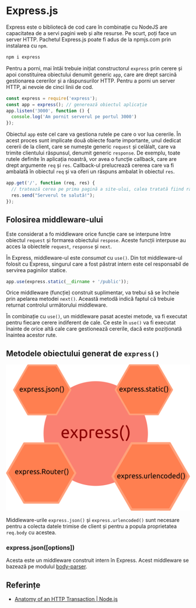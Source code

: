 # Express.js

Express este o bibliotecă de cod care în combinație cu NodeJS are capacitatea de a servi pagini web și alte resurse. Pe scurt, poți face un server HTTP. Pachetul Express.js poate fi adus de la npmjs.com prin instalarea cu `npm`.

```bash
npm i express
```

Pentru a porni, mai întâi trebuie inițiat constructorul `express` prin cerere și apoi constituirea obiectului denumit generic `app`, care are drept sarcină gestionarea cererilor și a răspunsurilor HTTP. Pentru a porni un server HTTP, ai nevoie de cinci linii de cod.

```javascript
const express = require('express');
const app = express(); // generează obiectul aplicație
app.listen('3000', function () {
  console.log('Am pornit serverul pe portul 3000')
});
```

Obiectul `app` este cel care va gestiona rutele pe care o vor lua cererile. În acest proces sunt implicate două obiecte foarte importante, unul dedicat cererii de la client, care se numește generic `request` și celălalt, care va trimite clientului răspunsul, denumit generic `response`. De exemplu, toate rutele definite în aplicația noastră, vor avea o funcție callback, care are drept argumente `req` și `res`. Callback-ul prelucrează cererea care va fi ambalată în obiectul `req` și va oferi un răspuns ambalat în obiectul `res`.

```javascript
app.get('/', function (req, res) {
  // tratează cerea pe prima pagină a site-ului, calea tratată fiind rădăcina.
  res.send("Serverul te salută!");
});
```

## Folosirea middleware-ului

Este considerat a fo middleware orice funcție care se interpune între obiectul `request` și formarea obiectului `respose`. Aceste funcții interpuse au acces la obiectele `request`, `response` și `next`.

În Express, middleware-ul este *consumat* cu `use()`. Din tot middleware-ul folosit cu Express, singurul care a fost păstrat intern este cel responsabil de servirea paginilor statice.

```javascript
app.use(express.static(__dirname + '/public'));
```

Orice middleware (funcție) construit suplimentar, va trebui să se încheie prin apelarea metodei `next()`. Această metodă indică faptul că trebuie returnat controlul următorului middleware.

În combinație cu `use()`, un middleware pasat acestei metode, va fi executat pentru fiecare cerere indiferent de cale. Ce este în `use()` va fi executat înainte de orice altă cale care gestionează cererile, dacă este poziționată înaintea acestor rute.

## Metodele obiectului generat de `express()`

![](img/Cele4Metode.png)

Middleware-urile `express.json()` și `express.urlencoded()` sunt necesare pentru a colecta datele trimise de client și pentru a popula proprietatea `req.body` cu acestea.

### express.json([options])

Acesta este un middleware construit intern în Express. Acest middleware se bazează pe modulul [body-parser](http://expressjs.com/en/resources/middleware/body-parser.html).

## Referințe

- [Anatomy of an HTTP Transaction | Node.js](https://nodejs.org/en/docs/guides/anatomy-of-an-http-transaction/)
